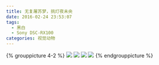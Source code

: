 ```yaml
---
title: 无复屠苏梦，挑灯夜未央
date: 2016-02-24 23:53:07
tags:
  - 黑白
  - Sony DSC-RX100
categories: 视觉动物
---
```

{% grouppicture 4-2 %}
![](http://oc3nlt0h2.bkt.clouddn.com/DSC00869.JPG)
![](http://oc3nlt0h2.bkt.clouddn.com/DSC00865.JPG)
![](http://oc3nlt0h2.bkt.clouddn.com/DSC00866.JPG)
![](http://oc3nlt0h2.bkt.clouddn.com/DSC00886.JPG)
{% endgrouppicture %}